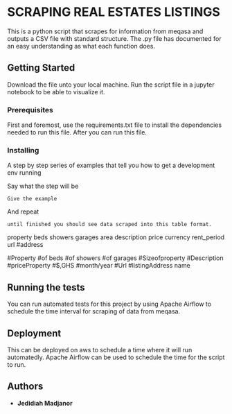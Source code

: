 # SCRAPING REAL ESTATES LISTINGS

This is a python script that scrapes for information from meqasa and outputs a CSV file with standard structure. The .py file has documented for 
an easy understanding as what each function does.

## Getting Started

Download the file unto your local machine. Run the script file in a jupyter notebook to be able to visualize it.

### Prerequisites

First and foremost, use the requirements.txt file to install the dependencies needed to run this file. After you can run this file.


### Installing

A step by step series of examples that tell you how to get a development env running

Say what the step will be

```
Give the example
```

And repeat

```
until finished you should see data scraped into this table format.
```

property   beds     showers     garages      area          description     price     currency  rent_period  url   #address 

#Property #of beds #of showers #of garages  #Sizeofproperty #Description  #priceProperty #$,GHS  #month/year #Url #listingAddress
name   


## Running the tests

You can run automated tests for this project by using Apache Airflow to schedule the time interval for scraping of data from meqasa.


## Deployment
This can be deployed on aws to schedule a time where it will run automatedly. Apache Airflow can be used to schedule the time 
for the script to run.

## Authors

* **Jedidiah Madjanor**
